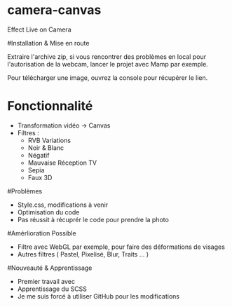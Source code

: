 # camera-canvas
Effect Live on Camera

#Installation & Mise en route

Extraire l'archive zip, si vous rencontrer des problèmes en local pour l'autorisation de la webcam, lancer le projet avec Mamp par exemple.

Pour télécharger une image, ouvrez la console pour récupérer le lien. 

# Fonctionnalité
- Transformation vidéo -> Canvas
- Filtres : 
  - RVB Variations
  - Noir & Blanc
  - Négatif
  - Mauvaise Réception TV
  - Sepia
  - Faux 3D

#Problèmes

- Style.css, modifications à venir
- Optimisation du code
- Pas réussit à récuprér le code pour prendre la photo

#Amérlioration Possible
- Filtre avec WebGL par exemple, pour faire des déformations de visages
- Autres filtres ( Pastel, Pixelisé, Blur, Traits ... )

#Nouveauté & Apprentissage

- Premier travail avec <canvas>
- Apprentissage du SCSS
- Je me suis forcé à utiliser GitHub pour les modifications
